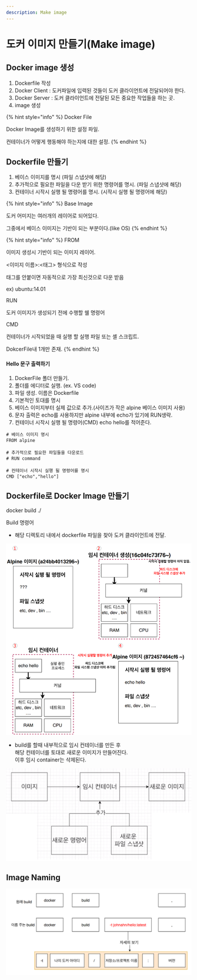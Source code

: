 ```yaml
---
description: Make image
---
```


# 도커 이미지 만들기(Make image)



## Docker image 생성

1. Dockerfile 작성
2. Docker Client : 도커파일에 입력된 것들이 도커 클라이언트에 전달되어야 한다.  &#x20;
3. Docker Server : 도커 클라이언트에 전달된 모든 중요한 작업들을 하는 곳.   &#x20;
4. image 생성

{% hint style="info" %}
Docker File

Docker Image를 생성하기 위한 설정 파일.

컨테이너가 어떻게 행동해야 하는지에 대한 설정.
{% endhint %}

## Dockerfile 만들기

1. 베이스 이미지를 명시 (파일 스냅샷에 해당)
2. 추가적으로 필요한 파일을 다운 받기 위한 명령어를 명시. (파일 스냅샷에 해당)
3. 컨테이너 시작시 실행 될 명령어를 명시. (시작시 실행 될 명령어에 해당)

{% hint style="info" %}
Base Image

도커 어미지는 여러개의 레이어로 되어있다.

그중에서 베이스 이미지는 기반이 되는 부분이다.(like OS)
{% endhint %}



{% hint style="info" %}
FROM

이미지 생성시 기반이 되는 이미지 레이어.

<이미지 이름>:<태그> 형식으로 작성

태그를  안붙이면 자동적으로 가장 최신것으로 다운 받음

ex) ubuntu:14.01



RUN

도커 이미지가 생성되기 전에 수행할 쉘 명령어



CMD

컨테이너가 시작되었을 때 실행 할 실행 파일 또는 셸 스크립트.

DokcerFile내 1개만 존재.&#x20;
{% endhint %}

#### Hello 문구 출력하기

1. DockerFile 폴더 만들기.
2. 폴더를 에디터로 실행. (ex. VS code)
3. 파일 생성. 이름은 Dockerfile
4. 기본적인 토대를 명시
5. 베이스 이미지부터 실제 값으로 추가.(사이즈가 작은 alpine 베이스 이미지 사용)
6. 문자 출력은 echo를 사용하지만 alpine 내부에 echo가 있기에 RUN생략.
7. 컨테이너 시작시 실행 될 명령어(CMD) echo hello를 적어준다.

```
# 베이스 이미지 명시
FROM alpine

# 추가적으로 필요한 파일들을 다운로드
# RUN command

# 컨테이너 시작시 실행 될 명령어를 명시
CMD ["echo","hello"]
```



## Dockerfile로 Docker Image 만들기

docker build ./

Build 명령어

* 해당 디렉토리 내에서 dockerfile 파일을 찾아 도커 클라이언트에 전달.

![Build 내부 과정](<../.gitbook/assets/image (24) (1) (1) (1) (1).png>)

* build를 할때 내부적으로 임시 컨테이너를 만든 후\
  &#x20;해당 컨테이너를 토대로 새로운 이미지가 만들어진다.\
  이후 임시 container는 삭제된다.

![](<../.gitbook/assets/image (16) (1) (1) (1) (1) (1).png>)

## Image Naming

![](<../.gitbook/assets/image (27) (1) (1) (1) (1).png>)
